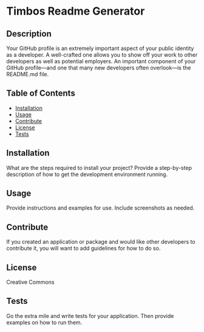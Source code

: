 # Timbos Readme Generator 

## Description 

Your GitHub profile is an extremely important aspect of your public identity as a developer. A well-crafted one allows you to show off your work to other developers as well as potential employers. An important component of your GitHub profile—and one that many new developers often overlook—is the README.md file. 

## Table of Contents 

* [Installation](#installation)
* [Usage](#usage)
* [Contribute](#contribute)
* [License](#license)
* [Tests](#tests)

## Installation 

What are the steps required to install your project? Provide a step-by-step description of how to get the development environment running. 

## Usage 

Provide instructions and examples for use. Include screenshots as needed. 

## Contribute 

If you created an application or package and would like other developers to contribute it, you will want to add guidelines for how to do so. 

## License 

Creative Commons 

## Tests 

Go the extra mile and write tests for your application. Then provide examples on how to run them. 

